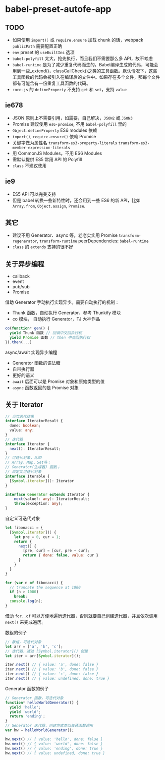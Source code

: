 # babel-preset-autofe-app

## TODO

* 如果使用 `import()` 或 `require.ensure` 加载 chunk 的话，webpack `publicPath` 需要配置正确
* `env` preset 的 `useBuiltIns` 选项
* `babel-polyfill` 太大，抢先执行，而且我们不需要那么多 API，故不考虑
* `babel-runtime` 是为了减少重复代码而生的。Babel编译生成的代码，可能会用到一些_extend()，classCallCheck()之类的工具函数。默认情况下，这些工具函数的代码会被引入在编译后的文件中。如果存在多个文件，那每个文件都有可能含有一份重复工具函数的代码。
* `core-js` 的 `defineProperty` 不支持 `get` 和 `set`，支持 `value`

## ie678

* JSON 原则上不需要引用，如需要，自己解决，`JSON2` 或 `JSON3`
* Promise 建议使用 `es6-promise`, 不用 `babel-polyfill` 里的
* `Object.defineProperty` ES6 modules 依赖
* `import()`, `require.ensure()` 依赖 Promise
* 关键字做为属性名
  `transform-es3-property-literals`
  `transform-es3-member-expression-literals`
* 用 CommonJS Modules，不用 ES6 Modules
* 需默认提供 ES5 常用 API 的 Polyfill
* `class` 不建议使用

## ie9

* ES5 API 可以完美支持
* 但是 babel 转换一些新特性时，还会用到一些 ES6 的新 API，比如 `Array.from`, `Object.assign`, `Promise`.

## 其它

* 建议不用 Generator、async 等，老老实实用 Promise
  `transform-regenerator`, `transform-runtime`
  peerDependencies: `babel-runtime`
* `class` 的 `extends` 支持的很不好

## 关于异步编程

* callback
* event
* pub/sub
* Promise

借助 Generator 手动执行实现异步。需要自动执行的机制：
* Thunk 函数，自动执行 Generator，参考 Thunkify 模块
* co 模块， 自动执行 Generator，TJ 大神作品

```javascript
co(function* gen() {
  yield Thunk 函数 // 回调中交回执行权
  yield Promise 函数 // then 中交回执行权
}).then(...)
```

async/await 实现异步编程
* Generator 函数的语法糖
* 自带执行器
* 更好的语义
* `await` 后面可以是 Promise 对象和原始类型的值
* `async` 函数返回的是 Promise 对象

## 关于 Iterator

```typescript
// 当次迭代结果
interface IteratorResult {
  done: boolean;
  value: any;
}
// 迭代器
interface Iterator {
  next(): IteratorResult;
}
// 可迭代对象，比如
// Array、Map、Set等；
// Generator(生成器) 函数；
// 自定义可迭代对象
interface Iterable {
  [Symbol.iterator](): Iterator
}

interface Generator extends Iterator {
    next(value?: any): IteratorResult;
    throw(exception: any);
}
```

自定义可迭代对象
```javascript
let fibonacci = {
  [Symbol.iterator]() {
    let pre = 0, cur = 1;
    return {
      next() {
        [pre, cur] = [cur, pre + cur];
        return { done: false, value: cur }
      }
    }
  }
}

for (var n of fibonacci) {
  // truncate the sequence at 1000
  if (n > 1000)
    break;
  console.log(n);
}
```

借助 `for..of` 可以方便地遍历迭代器，否则就要自己创建迭代器，并且依次调用 `next()` 来完成遍历。

数组的例子
```javascript
// 数组，可迭代对象
let arr = ['a', 'b', 'c'];
// 迭代器，通过 [Symbol.iterator]() 创建
let iter = arr[Symbol.iterator]();

iter.next() // { value: 'a', done: false }
iter.next() // { value: 'b', done: false }
iter.next() // { value: 'c', done: false }
iter.next() // { value: undefined, done: true }
```

Generator 函数的例子
```javascript
// Generator 函数，可迭代对象
function* helloWorldGenerator() {
  yield 'hello';
  yield 'world';
  return 'ending';
}
// Generator 迭代器，创建方式类似普通函数调用
var hw = helloWorldGenerator();

hw.next() // { value: 'hello', done: false }
hw.next() // { value: 'world', done: false }
hw.next() // { value: 'ending', done: true }
hw.next() // { value: undefined, done: true }
```
